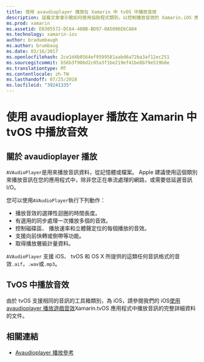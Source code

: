 ```yaml
---
title: 使用 avaudioplayer 播放在 Xamarin 中 tvOS 中播放音效
description: 這篇文章會示範如何使用協助程式類別，以控制播放音效的 Xamarin.iOS 應用程式中使用 avaudioplayer 播放。
ms.prod: xamarin
ms.assetid: E0305572-DC64-48BB-BD97-0A5096E6CA04
ms.technology: xamarin-ios
author: bradumbaugh
ms.author: brumbaug
ms.date: 03/16/2017
ms.openlocfilehash: 2ce1d4b8564ef9599581aabd6a72ba3af12ec251
ms.sourcegitcommit: b56b3f906d2c05a3f1be219ef41be8b79e519b8e
ms.translationtype: MT
ms.contentlocale: zh-TW
ms.lasthandoff: 07/25/2018
ms.locfileid: "39241335"
---
```

# <a name="playing-sound-in-tvos-with-avaudioplayer-in-xamarin"></a>使用 avaudioplayer 播放在 Xamarin 中 tvOS 中播放音效

## <a name="about-the-avaudioplayer"></a>關於 avaudioplayer 播放

`AVAudioPlayer`是用來播放音訊資料，從記憶體或檔案。 Apple 建議使用這個類別來播放音訊在您的應用程式中，除非您正在串流處理的網路，或需要低延遲音訊 I/O。

您可以使用`AVAudioPlayer`執行下列動作：

- 播放音效的選擇性迴圈的時間長度。
- 有選用的同步處理一次播放多個的音效。
- 控制磁碟區、 播放速率和立體聲定位的每個播放的音效。
- 支援向前快轉或倒帶等功能。
- 取得播放層級計量資料。

`AVAudioPlayer` 支援 iOS、 tvOS 和 OS X 所提供的這類任何音訊格式的音效`.aif`，`.wav`或`.mp3`。

## <a name="playing-sounds-in-tvos"></a>TvOS 中播放音效

由於 tvOS 支援相同的音訊的工具箱類別，為 iOS，請參閱我們的 iOS[使用 avaudioplayer 播放遊戲音效](https://github.com/xamarin/recipes/tree/master/Recipes/ios/media/sound/avaudioplayer)Xamarin.tvOS 應用程式中播放音訊的完整詳細資料的文件。



## <a name="related-links"></a>相關連結

- [Avaudioplayer 播放參考](https://developer.apple.com/library/ios/documentation/AVFoundation/Reference/AVAudioPlayerClassReference/)
